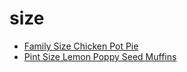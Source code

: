# size

 * [Family Size Chicken Pot Pie](index/f/family-size-chicken-pot-pie-105863.json)
 * [Pint Size Lemon Poppy Seed Muffins](index/p/pint-size-lemon-poppy-seed-muffins-352536.json)
